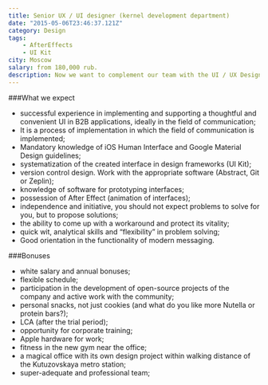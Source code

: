 ```yaml
---
title: Senior UX / UI designer (kernel development department)
date: "2015-05-06T23:46:37.121Z"
category: Design
tags:
    - AfterEffects
    - UI Kit
city: Moscow
salary: from 180,000 rub.
description: Now we want to complement our team with the UI / UX Designer, who will work with us to create the best corporate messenger.
---
```


###What we expect
- successful experience in implementing and supporting a thoughtful and convenient UI in B2B applications, ideally in the field of communication;
- It is a process of implementation in which the field of communication is implemented;
- Mandatory knowledge of iOS Human Interface and Google Material Design guidelines;
- systematization of the created interface in design frameworks (UI Kit);
- version control design. Work with the appropriate software (Abstract, Git or Zeplin);
- knowledge of software for prototyping interfaces;
- possession of After Effect (animation of interfaces);
- independence and initiative, you should not expect problems to solve for you, but to propose solutions;
- the ability to come up with a workaround and protect its vitality;
- quick wit, analytical skills and “flexibility” in problem solving;
- Good orientation in the functionality of modern messaging.

###Bonuses
- white salary and annual bonuses;
- flexible schedule;
- participation in the development of open-source projects of the company and active work with the community;
- personal snacks, not just cookies (and what do you like more Nutella or protein bars?);
- LCA (after the trial period);
- opportunity for corporate training;
- Apple hardware for work;
- fitness in the new gym near the office;
- a magical office with its own design project within walking distance of the Kutuzovskaya metro station;
- super-adequate and professional team;
